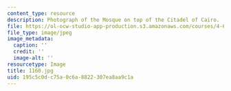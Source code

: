```yaml
---
content_type: resource
description: Photograph of the Mosque on top of the Citadel of Cairo.
file: https://ol-ocw-studio-app-production.s3.amazonaws.com/courses/4-615-the-architecture-of-cairo-spring-2002/195c5c0dc75a0c6a8822307ea8aa9c1a_1160.jpg
file_type: image/jpeg
image_metadata:
  caption: ''
  credit: ''
  image-alt: ''
resourcetype: Image
title: 1160.jpg
uid: 195c5c0d-c75a-0c6a-8822-307ea8aa9c1a
---
```

